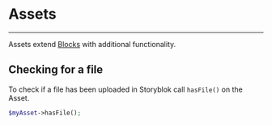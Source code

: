 # Assets

---

Assets extend [Blocks](/{{route}}/{{version}}/blocks) with additional functionality.

## Checking for a file

To check if a file has been uploaded in Storyblok call `hasFile()` on the Asset.

```php
$myAsset->hasFile();
```
